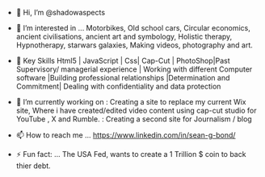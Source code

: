 - 👋 Hi, I’m @shadowaspects

- 👀 I’m interested in ... Motorbikes, Old school cars, Circular economics, ancient civilisations, ancient art and symbology,
                            Holistic therapy, Hypnotherapy, starwars galaxies, Making videos, photography and art. 
- 🌱 Key Skills
   Html5 | JavaScript | Css| Cap-Cut | PhotoShop|Past Supervisory/ managerial experience |
   Working with different Computer software |Building professional relationships |Determination and Commitment|
   Dealing with confidentiality and data protection

- 💞️ I’m currently working on : 	Creating a site to replace my current Wix site, Where i have created/edited video content using cap-cut studio for YouTube , X and Rumble.
                               :  Creating a second site for Journalism / blog
- 📫 How to reach me ... https://www.linkedin.com/in/sean-g-bond/

- ⚡ Fun fact: ... The USA Fed, wants to create a 1 Trillion $ coin to back thier debt.

<!---
shadowaspects/shadowaspects is a ✨ special ✨ repository because its `README.md` (this file) appears on your GitHub profile.
You can click the Preview link to take a look at your changes.
--->
